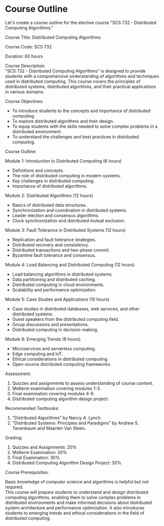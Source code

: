 # Course Outline
Let's create a course outline for the elective course "SCS 732 - Distributed Computing Algorithms."

Course Title: Distributed Computing Algorithms

Course Code: SCS 732

Duration: 60 hours

Course Description:<br>
"SCS 732 - Distributed Computing Algorithms" is designed to provide students with a comprehensive understanding of algorithms and techniques used in distributed computing. This course covers the principles of distributed systems, distributed algorithms, and their practical applications in various domains.<br>

Course Objectives:

* To introduce students to the concepts and importance of distributed computing.
* To explore distributed algorithms and their design.
* To equip students with the skills needed to solve complex problems in a distributed environment.
* To understand the challenges and best practices in distributed computing.
  
Course Outline:

Module 1: Introduction to Distributed Computing (6 hours)

* Definitions and concepts.
* The role of distributed computing in modern systems.
* Key challenges in distributed computing.
* Importance of distributed algorithms.
  
Module 2: Distributed Algorithms (12 hours)

* Basics of distributed data structures.
* Synchronization and coordination in distributed systems.
* Leader election and consensus algorithms.
* Clock synchronization and distributed mutual exclusion.
  
Module 3: Fault Tolerance in Distributed Systems (12 hours)

* Replication and fault tolerance strategies.
* Distributed recovery and consistency.
* Distributed transactions and two-phase commit.
* Byzantine fault tolerance and consensus.
  
Module 4: Load Balancing and Distributed Computing (12 hours)

* Load balancing algorithms in distributed systems.
* Data partitioning and distributed caching.
* Distributed computing in cloud environments.
* Scalability and performance optimization.

Module 5: Case Studies and Applications (10 hours)

* Case studies in distributed databases, web services, and other distributed systems.
* Guest speakers from the distributed computing field.
* Group discussions and presentations.
* Distributed computing in decision-making.

Module 6: Emerging Trends (8 hours)

* Microservices and serverless computing.
* Edge computing and IoT.
* Ethical considerations in distributed computing.
* Open-source distributed computing frameworks.

Assessment:

1. Quizzes and assignments to assess understanding of course content.
2. Midterm examination covering modules 1-3.
3. Final examination covering modules 4-6.
4. Distributed computing algorithm design project.

Recommended Textbooks:

1. "Distributed Algorithms" by Nancy A. Lynch.
2. "Distributed Systems: Principles and Paradigms" by Andrew S. Tanenbaum and Maarten Van Steen.

Grading:

1. Quizzes and Assignments: 20%
2. Midterm Examination: 20%
3. Final Examination: 30%
4. Distributed Computing Algorithm Design Project: 30%
   
Course Prerequisites:

Basic knowledge of computer science and algorithms is helpful but not required.<br>
This course will prepare students to understand and design distributed computing algorithms, enabling them to solve complex problems in distributed environments and make informed decisions about distributed system architecture and performance optimization. It also introduces students to emerging trends and ethical considerations in the field of distributed computing.<br>
